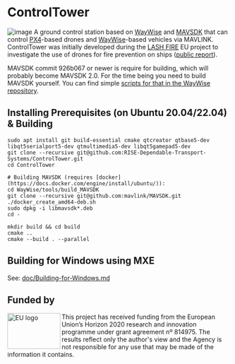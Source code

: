 # ControlTower
![image](https://user-images.githubusercontent.com/2404625/202209615-afe01d3f-0408-4ebe-8c7e-539b10d8b27b.png)
A ground control station based on [WayWise](https://github.com/RISE-Dependable-Transport-Systems/WayWise) and [MAVSDK](http://mavsdk.io/) that can control [PX4](https://px4.io/)-based drones and [WayWise](https://github.com/RISE-Dependable-Transport-Systems/WayWise)-based vehicles via MAVLINK.
ControlTower was initially developed during the [LASH FIRE](https://lashfire.eu/) EU project to investigate the use of drones for fire prevention on ships ([public report](https://lashfire.eu/media/2023/03/LASH-FIRE_D07.7_Development-and-onboard-assessment-of-drone-for-assistance-in-firefighting-resource-management-and-rescue-operations_V03.pdf)).

MAVSDK commit 926b067 or newer is require for building, which will probably become MAVSDK 2.0. For the time being you need to build MAVSDK yourself. You can find simple [scripts for that in the WayWise repository](https://github.com/RISE-Dependable-Transport-Systems/WayWise/tree/main/tools/build_MAVSDK).

## Installing Prerequisites (on Ubuntu 20.04/22.04) & Building
    sudo apt install git build-essential cmake qtcreator qtbase5-dev libqt5serialport5-dev qtmultimedia5-dev libqt5gamepad5-dev
    git clone --recursive git@github.com:RISE-Dependable-Transport-Systems/ControlTower.git
    cd ControlTower

    # Building MAVSDK (requires [docker](https://docs.docker.com/engine/install/ubuntu/)):
    cd WayWise/tools/build_MAVSDK
    git clone --recursive git@github.com:mavlink/MAVSDK.git
    ./docker_create_amd64-deb.sh
    sudo dpkg -i libmavsdk*.deb
    cd -
 
    mkdir build && cd build
    cmake ..
    cmake --build . --parallel 

## Building for Windows using MXE
See: [doc/Building-for-Windows.md](https://github.com/RISE-Dependable-Transport-Systems/ControlTower/blob/main/doc/Building-for-Windows.md)

## Funded by
<img src="https://user-images.githubusercontent.com/2404625/202213271-a4006999-49d5-4e61-9f3d-867a469238d1.png" width="120" height="81" align="left" alt="EU logo" />
This project has received funding from the European Union’s Horizon 2020 research and innovation programme under grant agreement nº 814975. The results reflect only the author's view and the Agency is not responsible
for any use that may be made of the information it contains.
